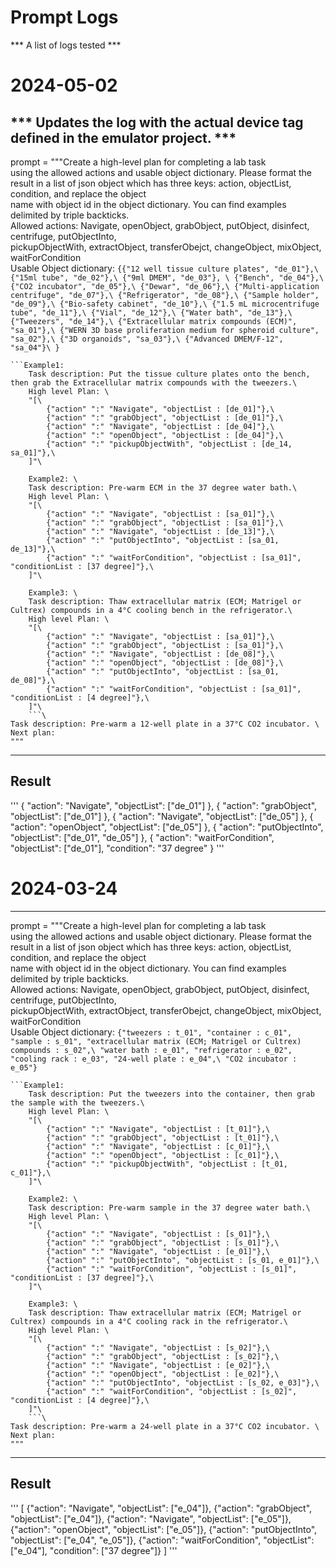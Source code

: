 Prompt Logs
===========
*** A list of logs tested ***


# 2024-05-02
*** Updates the log with the actual device tag defined in the emulator project. ***
-----------------------------------------------------------------------------------
prompt = """Create a high-level plan for completing a lab task \
      using the allowed actions and usable object dictionary. Please format the result in a list of json object which 
      has three keys: action, objectList, condition, and replace the object\
          name with object id in the object dictionary. You can find examples delimited by triple backticks. \
    Allowed actions: Navigate, openObject, grabObject, putObject, disinfect, centrifuge, putObjectInto, \
        pickupObjectWith, extractObject, transferObejct, changeObject, mixObject, waitForCondition \
    Usable Object dictionary: ```{{"12 well tissue culture plates", "de_01"},\
	{"15ml tube", "de_02"},\
	{"9ml DMEM", "de_03"}, \
	{"Bench", "de_04"},\
	{"CO2 incubator", "de_05"},\
	{"Dewar", "de_06"},\
	{"Multi-application centrifuge", "de_07"},\
	{"Refrigerator", "de_08"},\
	{"Sample holder", "de_09"},\
	{"Bio-safety cabinet", "de_10"},\
	{"1.5 mL microcentrifuge tube", "de_11"},\
	{"Vial", "de_12"},\
	{"Water bath", "de_13"},\
    {"Tweezers", "de_14"},\
    {"Extracellular matrix compounds (ECM)", "sa_01"},\
	{"WERN 3D base proliferation medium for spheroid culture", "sa_02"},\
	{"3D organoids", "sa_03"},\
	{"Advanced DMEM/F-12", "sa_04"}\
    }```
    
    ```Example1:
        Task description: Put the tissue culture plates onto the bench, then grab the Extracellular matrix compounds with the tweezers.\
        High level Plan: \
        "[\
            {"action" ":" "Navigate", "objectList : [de_01]"},\
            {"action" ":" "grabObject", "objectList : [de_01]"},\
            {"action" ":" "Navigate", "objectList : [de_04]"},\
            {"action" ":" "openObject", "objectList : [de_04]"},\
            {"action" ":" "pickupObjectWith", "objectList : [de_14, sa_01]"},\
        ]"\
        
        Example2: \
        Task description: Pre-warm ECM in the 37 degree water bath.\
        High level Plan: \
        "[\
            {"action" ":" "Navigate", "objectList : [sa_01]"},\
            {"action" ":" "grabObject", "objectList : [sa_01]"},\
            {"action" ":" "Navigate", "objectList : [de_13]"},\
            {"action" ":" "putObjectInto", "objectList : [sa_01, de_13]"},\
            {"action" ":" "waitForCondition", "objectList : [sa_01]", "conditionList : [37 degree]"},\
        ]"\
        
        Example3: \
        Task description: Thaw extracellular matrix (ECM; Matrigel or Cultrex) compounds in a 4°C cooling bench in the refrigerator.\
        High level Plan: \
        "[\
            {"action" ":" "Navigate", "objectList : [sa_01]"},\
            {"action" ":" "grabObject", "objectList : [sa_01]"},\
            {"action" ":" "Navigate", "objectList : [de_08]"},\
            {"action" ":" "openObject", "objectList : [de_08]"},\
            {"action" ":" "putObjectInto", "objectList : [sa_01, de_08]"},\
            {"action" ":" "waitForCondition", "objectList : [sa_01]", "conditionList : [4 degree]"},\
        ]"\
        ```\
    Task description: Pre-warm a 12-well plate in a 37°C CO2 incubator. \
    Next plan:
    """
------------------------------------------------------------------------------------------------------
Result
------------------------------------------------------------------------------------------------------
'''
{
    "action": "Navigate",
    "objectList": ["de_01"]
},
{
    "action": "grabObject",
    "objectList": ["de_01"]
},
{
    "action": "Navigate",
    "objectList": ["de_05"]
},
{
    "action": "openObject",
    "objectList": ["de_05"]
},
{
    "action": "putObjectInto",
    "objectList": ["de_01", "de_05"]
},
{
    "action": "waitForCondition",
    "objectList": ["de_01"],
    "condition": "37 degree"
}
'''

# 2024-03-24
------------------------------------------------------------------------------------------------------
prompt = """Create a high-level plan for completing a lab task \
      using the allowed actions and usable object dictionary. Please format the result in a list of json object which 
      has three keys: action, objectList, condition, and replace the object\
          name with object id in the object dictionary. You can find examples delimited by triple backticks. \
    Allowed actions: Navigate, openObject, grabObject, putObject, disinfect, centrifuge, putObjectInto, \
        pickupObjectWith, extractObject, transferObejct, changeObject, mixObject, waitForCondition \
    Usable Object dictionary: ```{"tweezers : t_01", "container : c_01",
                                  "sample : s_01", "extracellular matrix (ECM; Matrigel or Cultrex) compounds : s_02",\
                                "water bath : e_01", "refrigerator : e_02", "cooling rack : e_03", "24-well plate : e_04",\
                                    "CO2 incubator : e_05"}```
    
    ```Example1:
        Task description: Put the tweezers into the container, then grab the sample with the tweezers.\
        High level Plan: \
        "[\
            {"action" ":" "Navigate", "objectList : [t_01]"},\
            {"action" ":" "grabObject", "objectList : [t_01]"},\
            {"action" ":" "Navigate", "objectList : [c_01]"},\
            {"action" ":" "openObject", "objectList : [c_01]"},\
            {"action" ":" "pickupObjectWith", "objectList : [t_01, c_01]"},\
        ]"\
        
        Example2: \
        Task description: Pre-warm sample in the 37 degree water bath.\
        High level Plan: \
        "[\
            {"action" ":" "Navigate", "objectList : [s_01]"},\
            {"action" ":" "grabObject", "objectList : [s_01]"},\
            {"action" ":" "Navigate", "objectList : [e_01]"},\
            {"action" ":" "putObjectInto", "objectList : [s_01, e_01]"},\
            {"action" ":" "waitForCondition", "objectList : [s_01]", "conditionList : [37 degree]"},\
        ]"\
        
        Example3: \
        Task description: Thaw extracellular matrix (ECM; Matrigel or Cultrex) compounds in a 4°C cooling rack in the refrigerator.\
        High level Plan: \
        "[\
            {"action" ":" "Navigate", "objectList : [s_02]"},\
            {"action" ":" "grabObject", "objectList : [s_02]"},\
            {"action" ":" "Navigate", "objectList : [e_02]"},\
            {"action" ":" "openObject", "objectList : [e_02]"},\
            {"action" ":" "putObjectInto", "objectList : [s_02, e_03]"},\
            {"action" ":" "waitForCondition", "objectList : [s_02]", "conditionList : [4 degree]"},\
        ]"\
        ```\
    Task description: Pre-warm a 24-well plate in a 37°C CO2 incubator. \
    Next plan:
    """
------------------------------------------------------------------------------------------------------
Result
------------------------------------------------------------------------------------------------------
'''
[
    {"action": "Navigate", "objectList": ["e_04"]},
    {"action": "grabObject", "objectList": ["e_04"]},
    {"action": "Navigate", "objectList": ["e_05"]},
    {"action": "openObject", "objectList": ["e_05"]},
    {"action": "putObjectInto", "objectList": ["e_04", "e_05"]},
    {"action": "waitForCondition", "objectList": ["e_04"], "condition": ["37 degree"]}
]
'''